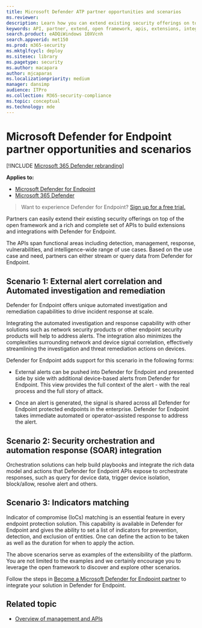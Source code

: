 ```yaml
---
title: Microsoft Defender ATP partner opportunities and scenarios
ms.reviewer: 
description: Learn how you can extend existing security offerings on top of the open framework and a rich set of APIs to build extensions and integrations with Microsoft Defender ATP
keywords: API, partner, extend, open framework, apis, extensions, integrations, detection, management, response, vulnerabilities, intelligence
search.product: eADQiWindows 10XVcnh
search.appverid: met150
ms.prod: m365-security
ms.mktglfcycl: deploy
ms.sitesec: library
ms.pagetype: security
ms.author: macapara
author: mjcaparas
ms.localizationpriority: medium
manager: dansimp
audience: ITPro
ms.collection: M365-security-compliance
ms.topic: conceptual
ms.technology: mde
---
```


# Microsoft Defender for Endpoint partner opportunities and scenarios

[!INCLUDE [Microsoft 365 Defender rebranding](../../includes/microsoft-defender.md)]

**Applies to:**
- [Microsoft Defender for Endpoint](https://go.microsoft.com/fwlink/p/?linkid=2146631)
- [Microsoft 365 Defender](https://go.microsoft.com/fwlink/?linkid=2118804)


> Want to experience Defender for Endpoint? [Sign up for a free trial.](https://www.microsoft.com/microsoft-365/windows/microsoft-defender-atp?ocid=docs-wdatp-exposedapis-abovefoldlink) 


Partners can easily extend their existing security offerings on top of the open framework and a rich and complete set of APIs to build extensions and integrations with Defender for Endpoint. 

The APIs span functional areas including detection, management, response, vulnerabilities, and intelligence-wide range of use cases. Based on the use case and need, partners can either stream or query data from Defender for Endpoint. 


## Scenario 1: External alert correlation and Automated investigation and remediation
Defender for Endpoint offers unique automated investigation and remediation capabilities to drive incident response at scale. 

Integrating the automated investigation and response capability with other solutions such as network security products or other endpoint security products will help to address alerts. The integration also minimizes the complexities surrounding network and device signal correlation, effectively streamlining the investigation and threat remediation actions on devices.

Defender for Endpoint adds support for this scenario in the following forms:

- External alerts can be pushed into Defender for Endpoint and presented side by side with additional device-based alerts from Defender for Endpoint. This view provides the full context of the alert - with the real process and the full story of attack.

- Once an alert is generated, the signal is shared across all Defender for Endpoint protected endpoints in the enterprise. Defender for Endpoint takes immediate automated or operator-assisted response to address the alert.

## Scenario 2: Security orchestration and automation response (SOAR) integration
Orchestration solutions can help build playbooks and integrate the rich data model and actions that Defender for Endpoint APIs expose to orchestrate responses, such as query for device data, trigger device isolation, block/allow, resolve alert and others.

## Scenario 3: Indicators matching 
Indicator of compromise (IoCs) matching is an essential feature in every endpoint protection solution. This capability is available in Defender for Endpoint and gives the ability to set a list of indicators for prevention, detection, and exclusion of entities. One can define the action to be taken as well as the duration for when to apply the action.

The above scenarios serve as examples of the extensibility of the platform. You are not limited to the examples and we certainly encourage you to leverage the open framework to discover and explore other scenarios.

Follow the steps in [Become a Microsoft Defender for Endpoint partner](get-started-partner-integration.md) to integrate your solution in Defender for Endpoint.

## Related topic
- [Overview of management and APIs](management-apis.md)
